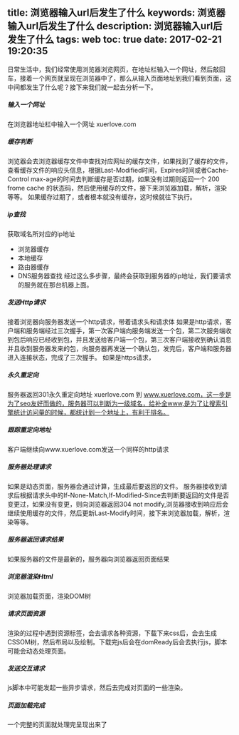 title: 浏览器输入url后发生了什么
keywords: 浏览器输入url后发生了什么
description: 浏览器输入url后发生了什么
tags: web
toc: true
date: 2017-02-21 19:20:35
---
日常生活中，我们经常使用浏览器浏览网页，在地址栏输入一个网址，然后敲回车，接着一个网页就呈现在浏览器中了，那么从输入页面地址到我们看到页面，这中间都发生了什么呢？接下来我们就一起去分析一下。

<!--more-->

##### 输入一个网址
在浏览器地址栏中输入一个网址 xuerlove.com

##### 缓存判断
浏览器会去浏览器缓存文件中查找对应网址的缓存文件，如果找到了缓存的文件，查看缓存文件的响应头信息，根据Last-Modified时间，Expires时间或者Cache-Control max-age的时间去判断缓存是否过期，如果没有过期则返回一个 200 frome cache 的状态码，然后使用缓存的文件，接下来浏览器加载，解析，渲染等等。
如果缓存过期了，或者根本就没有缓存，这时候就往下执行。

##### ip查找
获取域名所对应的ip地址
* 浏览器缓存
* 本地缓存
* 路由器缓存
* DNS服务器查找
经过这么多步骤，最终会获取到服务器的ip地址，我们要请求的服务就在那台机器上面。

##### 发送Http请求
接着浏览器向服务器发送一个http请求，带着请求头和请求体
如果是http请求，客户端和服务端经过三次握手，第一次客户端向服务端发送一个包，第二次服务端收到包后响应已经收到包，并且发送给客户端一个包，第三次客户端接收到确认消息并且收到服务器发来的包，向服务器再发送一个确认包，发完后，客户端和服务器进入连接状态，完成了三次握手。
如果是https请求，

##### 永久重定向
服务器返回301永久重定向地址 xuerlove.com 到 www.xuerlove.com，这一步是为了seo友好而做的，服务器可以判断为一级域名，给补全www,是为了让搜索引擎统计访问量的时候，都统计到一个地址上，有利于排名。

##### 跟踪重定向地址
客户端继续向www.xuerlove.com发送一个同样的http请求

##### 服务器处理请求
如果是动态页面，服务器会通过计算，生成最后要返回的文件。
服务器接收到请求后根据请求头中的If-None-Match,If-Modified-Since去判断要返回的文件是否变更过，如果没有变更，则向浏览器返回304 not modify,浏览器接收到响应后会继续使用缓存的文件，然后更新Last-Modify时间，接下来浏览器加载，解析，渲染等等。

##### 服务器返回请求结果
如果服务器的文件是最新的，服务器向浏览器返回页面结果

##### 浏览器渲染Html
浏览器加载页面，渲染DOM树

##### 请求页面资源
渲染的过程中遇到资源标签，会去请求各种资源，下载下来css后，会去生成CSSOM树，然后布局以及绘制。下载完js后会在domReady后会去执行js，脚本可能会动态处理页面。

##### 发送交互请求
js脚本中可能发起一些异步请求，然后去完成对页面的一些渲染。

##### 页面加载完成
一个完整的页面就处理完呈现出来了